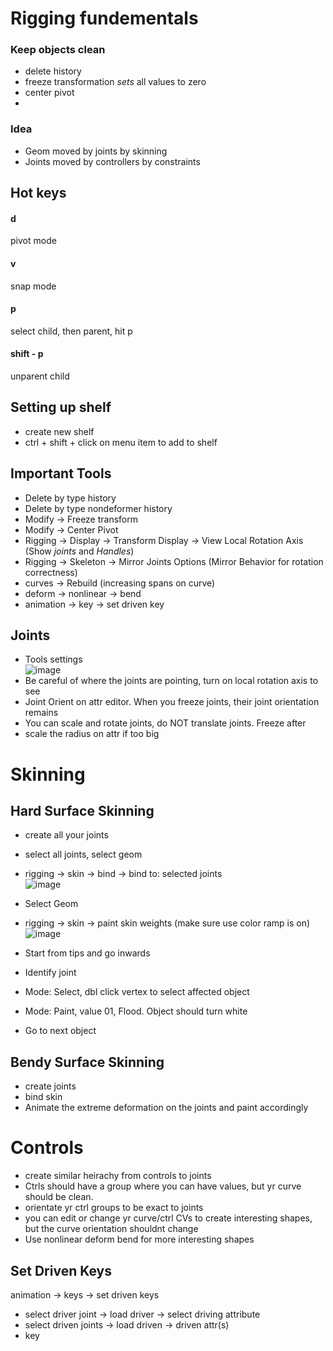 # Rigging fundementals   
### Keep objects clean   
- delete history   
- freeze transformation *sets* all values to zero   
- center pivot
- 
### Idea
- Geom moved by joints by skinning
- Joints moved by controllers by constraints

## Hot keys   
#### d   
pivot mode
#### v
snap mode
#### p
select child, then parent, hit p
#### shift - p
unparent child

## Setting up shelf   
- create new shelf   
- ctrl + shift + click on menu item to add to shelf   

## Important Tools   
- Delete by type history   
- Delete by type nondeformer history   
- Modify -> Freeze transform   
- Modify -> Center Pivot   
- Rigging -> Display -> Transform Display -> View Local Rotation Axis (Show *joints* and *Handles*)
- Rigging -> Skeleton -> Mirror Joints Options (Mirror Behavior for rotation correctness)
- curves -> Rebuild (increasing spans on curve)
- deform -> nonlinear -> bend
- animation -> key -> set driven key

## Joints
- Tools settings   
![image](https://github.com/user-attachments/assets/005e2c11-bd6d-49eb-917b-bc54feaae7ad)
- Be careful of where the joints are pointing, turn on local rotation axis to see   
- Joint Orient on attr editor. When you freeze joints, their joint orientation remains   
- You can scale and rotate joints, do NOT translate joints. Freeze after   
- scale the radius on attr if too big   

# Skinning
## Hard Surface Skinning
- create all your joints   
- select all joints, select geom   
- rigging -> skin -> bind -> bind to: selected joints    
![image](https://github.com/user-attachments/assets/17daeedc-3b2d-4d19-b562-3450f6bcda2e)

- Select Geom
- rigging -> skin -> paint skin weights (make sure use color ramp is on)
![image](https://github.com/user-attachments/assets/11c9040f-fdcf-4068-a715-28fd603f707e)

- Start from tips and go inwards
- Identify joint
- Mode: Select, dbl click vertex to select affected object
- Mode: Paint, value 01, Flood. Object should turn white
- Go to next object

## Bendy Surface Skinning
- create joints
- bind skin
- Animate the extreme deformation on the joints and paint accordingly


# Controls
- create similar heirachy from controls to joints
- Ctrls should have a group where you can have values, but yr curve should be clean.
- orientate yr ctrl groups to be exact to joints
- you can edit or change yr curve/ctrl CVs to create interesting shapes, but the curve orientation shouldnt change
- Use nonlinear deform bend for more interesting shapes

## Set Driven Keys
animation -> keys -> set driven keys
- select driver joint -> load driver -> select driving attribute
- select driven joints -> load driven -> driven attr(s)
- key




